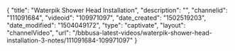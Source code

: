 {
    "title": "Waterpik Shower Head Installation",
    "description": "",
    "channelid": "111091684",
    "videoid": "109971097",
    "date_created": "1502519203",
    "date_modified": "1504049172",
    "type": "captivate",
    "layout": "channelVideo",
    "url": "\/bbbusa-latest-videos\/waterpik-shower-head-installation-3-notes\/111091684-109971097"
}